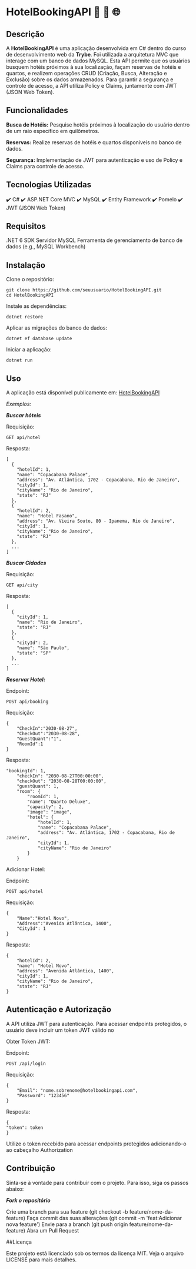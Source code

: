 <h1>HotelBookingAPI 🏨 🔄 🌐</h1>

<h2>Descrição</h2>

A **HotelBookingAPI** é uma aplicação desenvolvida em C# dentro do curso de desenvolvimento web da **Trybe**. Foi utilizada a arquitetura MVC que interage com um banco de dados MySQL. Esta API permite que os usuários busquem hotéis próximos à sua localização, façam reservas de hotéis e quartos, e realizem operações CRUD (Criação, Busca, Alteração e Exclusão) sobre os dados armazenados. Para garantir a segurança e controle de acesso, a API utiliza Policy e Claims, juntamente com JWT (JSON Web Token).

<h2>Funcionalidades</h2>	

**Busca de Hotéis:** Pesquise hotéis próximos à localização do usuário dentro de um raio específico em quilômetros.

**Reservas:** Realize reservas de hotéis e quartos disponíveis no banco de dados.

**Segurança:** Implementação de JWT para autenticação e uso de Policy e Claims para controle de acesso.


<h2>Tecnologias Utilizadas</h2>

✔️  C#
✔️  ASP.NET Core MVC
✔️  MySQL
✔️  Entity Framework
✔️  Pomelo
✔️  JWT (JSON Web Token)

<h2>Requisitos</h2>

.NET 6 SDK
Servidor MySQL
Ferramenta de gerenciamento de banco de dados (e.g., MySQL Workbench)

<h2>Instalação</h2>
Clone o repositório:

```
git clone https://github.com/seuusuario/HotelBookingAPI.git
cd HotelBookingAPI
```

Instale as dependências:

```
dotnet restore
```

Aplicar as migrações do banco de dados:

```
dotnet ef database update
```

Iniciar a aplicação:

```
dotnet run
```

<h2>Uso</h2>

A aplicação está disponível publicamente em: [HotelBookingAPI](https://hotel-production-9bb8.up.railway.app/)

*Exemplos:*

***Buscar hóteis***

Requisição:
```
GET api/hotel
```

Resposta:
```
[
  {
    "hotelId": 1,
    "name": "Copacabana Palace",
    "address": "Av. Atlântica, 1702 - Copacabana, Rio de Janeiro",
    "cityId": 1,
    "cityName": "Rio de Janeiro",
    "state": "RJ"
  },
  {
    "hotelId": 2,
    "name": "Hotel Fasano",
    "address": "Av. Vieira Souto, 80 - Ipanema, Rio de Janeiro",
    "cityId": 1,
    "cityName": "Rio de Janeiro",
    "state": "RJ"
  },
  ...
]
```

***Buscar Cidades***

Requisição:
```
GET api/city
```

Resposta:
```
[
  {
    "cityId": 1,
    "name": "Rio de Janeiro",
    "state": "RJ"
  },
  {
    "cityId": 2,
    "name": "São Paulo",
    "state": "SP"
  },
  ...
]
```

***Reservar Hotel:***

Endpoint:
```
POST api/booking
```

Requisição:
```
{
	"CheckIn":"2030-08-27",
	"CheckOut":"2030-08-28",
	"GuestQuant":"1",
	"RoomId":1
}
```

Resposta:

```
"bookingId": 1,
	"checkIn": "2030-08-27T00:00:00",
	"checkOut": "2030-08-28T00:00:00",
	"guestQuant": 1,
	"room": {
		"roomId": 1,
		"name": "Quarto Deluxe",
		"capacity": 2,
		"image": "image",
		"hotel": {
			"hotelId": 1,
			"name": "Copacabana Palace",
			"address": "Av. Atlântica, 1702 - Copacabana, Rio de Janeiro",
			"cityId": 1,
			"cityName": "Rio de Janeiro"
		}
	}
```


Adicionar Hotel:

Endpoint:
```
POST api/hotel
```

Requisição:
```
{
	"Name":"Hotel Novo",
	"Address":"Avenida Atlântica, 1400",
	"CityId": 1
}
```


Resposta: 
```
{
	"hotelId": 2,
  	"name": "Hotel Novo",
  	"address": "Avenida Atlântica, 1400",
  	"cityId": 1,
  	"cityName": "Rio de Janeiro",
    "state": "RJ"
}
```

<h2>Autenticação e Autorização</h2>

A API utiliza JWT para autenticação. Para acessar endpoints protegidos, o usuário deve incluir um token JWT válido no 

Obter Token JWT:

Endpoint:
```
POST /api/login
```

Requisição:
```
{
	"Email": "nome.sobrenome@hotelbookingapi.com",
	"Password": "123456"
}
```


Resposta:
```
{
"token": token
}
```

Utilize o token recebido para acessar endpoints protegidos adicionando-o ao cabeçalho Authorization


<h2>Contribuição</h2>

Sinta-se à vontade para contribuir com o projeto. Para isso, siga os passos abaixo:

***Fork o repositório***

Crie uma branch para sua feature (git checkout -b feature/nome-da-feature)
Faça commit das suas alterações (git commit -m 'feat:Adicionar nova feature')
Envie para a branch (git push origin feature/nome-da-feature)
Abra um Pull Request

##Licença

Este projeto está licenciado sob os termos da licença MIT. Veja o arquivo LICENSE para mais detalhes.

